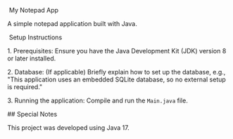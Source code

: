 &nbsp;My Notepad App



A simple notepad application built with Java.



&nbsp;Setup Instructions



1\. Prerequisites: Ensure you have the Java Development Kit (JDK) version 8 or later installed.

2\. Database: (If applicable) Briefly explain how to set up the database, e.g., "This application uses an embedded SQLite database, so no external setup is required."

3\. Running the application: Compile and run the `Main.java` file.



\## Special Notes



This project was developed using Java 17.

&nbsp;

